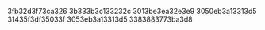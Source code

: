 3fb32d3f73ca326
3b333b3c133232c
3013be3ea32e3e9
3050eb3a13313d5
31435f3df35033f
3053eb3a13313d5
3383883773ba3d8
